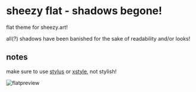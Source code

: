 # sheezy flat - shadows begone!
flat theme for sheezy.art!

all(?) shadows have been banished for the sake of readability and/or looks!

## notes

make sure to use [stylus](https://github.com/openstyles/stylus) or [xstyle](https://github.com/FirefoxBar/xStyle), not stylish!

![flatpreview](https://user-images.githubusercontent.com/35883871/140599825-10910e77-4867-4974-8250-051189aa4f3d.png)
